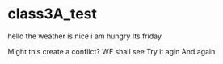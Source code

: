 # class3A_test

hello 
the weather is nice
i am hungry 
Its friday

Might this create a conflict?
WE shall see
Try it agin
And again
